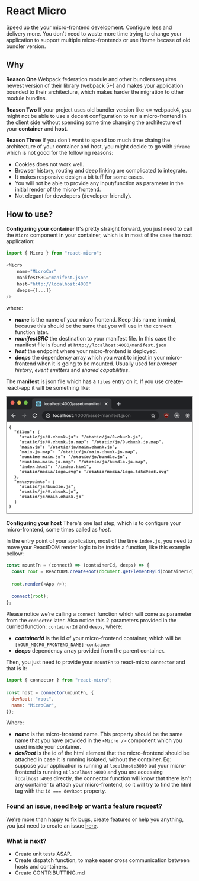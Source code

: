 # React Micro

Speed up the your micro-frontend development. Configure less and delivery more. You don't need to waste more time trying to change your application to support multiple micro-frontends or use iframe becase of old bundler version.

## Why

**Reason One**
Webpack federation module and other bundlers requires newest version of their library (webpack 5+) and makes your application bounded to their architecture, which makes harder the migration to other module bundles.

**Reason Two**
If your project uses old bundler version like <= webpack4, you might not be able to use a decent configuration to run a micro-frontend in the client side without spending some time changing the architecture of your **container** and **host**.

**Reason Three**
If you don't want to spend too much time chaing the architecture of your container and host, you might decide to go with `iframe` which is not good for the following reasons:

- Cookies does not work well.
- Browser history, routing and deep linking are complicated to integrate.
- It makes responsive design a bit tuff for some cases.
- You will not be able to provide any input/function as parameter in the initial render of the micro-frontend.
- Not elegant for developers (developer friendly).

## How to use?

**Configuring your container**
It's pretty straight forward, you just need to call the `Micro` component in your container, which is in most of the case the root application:

```js
import { Micro } from "react-micro";

<Micro
    name="MicroCar"
    manifestSRC="manifest.json"
    host="http://localhost:4000"
    deeps={[...]}
/>
```

where:
- _**name**_ is the name of your micro frontend. Keep this name in mind, because this should be the same that you will use in the `connect` function later.
- _**manifestSRC**_ the destination to your manifest file. In this case the manifest file is found at `http://localhost:4000/manifest.json`
- _**host**_ the endpoint where your micro-frontend is deployed.
- _**deeps**_ the dependency array which you want to inject in your micro-frontend when it is going to be mounted. Usually used for _browser history_, _event emitters_ and _shared capabilities_.

The **manifest** is json file which has a `files` entry on it. If you use create-react-app it will be something like:

<img src="./docs/manifest-example.png">

**Configuring your host**
There's one last step, which is to configure your micro-frontend, some times called as _host_.

In the entry point of your application, most of the time `index.js`, you need to move your ReactDOM render logic to be inside a function, like this example bellow:

```js
const mountFn = (connect) => (containerId, deeps) => {
  const root = ReactDOM.createRoot(document.getElementById(containerId));

  root.render(<App />);

  connect(root);
};
```

Please notice we're calling a `connect` function which will come as parameter from the `connector` later. Also notice this 2 parameters provided in the curried function: `containerId` and `deeps`, where:

- _**containerId**_ is the id of your micro-frontend container, which will be `[YOUR_MICRO_FRONTEND_NAME]-container`
- _**deeps**_ dependency array provided from the parent container.

Then, you just need to provide your `mountFn` to react-micro `connector` and that is it:

```js
import { connector } from "react-micro";

const host = connector(mountFn, {
  devRoot: "root",
  name: "MicroCar",
});
```

Where:

- _**name**_ is the micro-frontend name. This property should be the same name that you have provided in the `<Micro />` component which you used inside your container. 
- _**devRoot**_ is the id of the html element that the micro-frontend should be attached in case it is running isolated, without the container. Eg: suppose your application is running at `localhost:3000` but your micro-frontend is running at `localhost:4000` and you are accessing `localhost:4000` directly, the connector function will know that there isn't any container to attach your micro-frontend, so it will try to find the html tag with the `id === devRoot` property.

### Found an issue, need help or want a feature request?
We're more than happy to fix bugs, create features or help you anything, you just need to create an issue [here](https://github.com/NevinhaJS/react-micro/issues/new).

### What is next?

- Create unit tests ASAP.
- Create dispatch function, to make easer cross communication between hosts and containers.
- Create CONTRIBUTTING.md